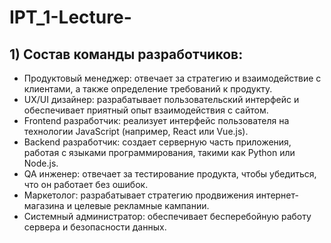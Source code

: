 # IPT_1-Lecture-

## 1) Состав команды разработчиков:
- Продуктовый менеджер: отвечает за стратегию и взаимодействие с клиентами, а также определение требований к продукту.
- UX/UI дизайнер: разрабатывает пользовательский интерфейс и обеспечивает приятный опыт взаимодействия с сайтом.
- Frontend разработчик: реализует интерфейс пользователя на технологии JavaScript (например, React или Vue.js).
- Backend разработчик: создает серверную часть приложения, работая с языками программирования, такими как Python или Node.js.
- QA инженер: отвечает за тестирование продукта, чтобы убедиться, что он работает без ошибок.
- Маркетолог: разрабатывает стратегию продвижения интернет-магазина и целевые рекламные кампании.
- Системный администратор: обеспечивает бесперебойную работу сервера и безопасности данных.
